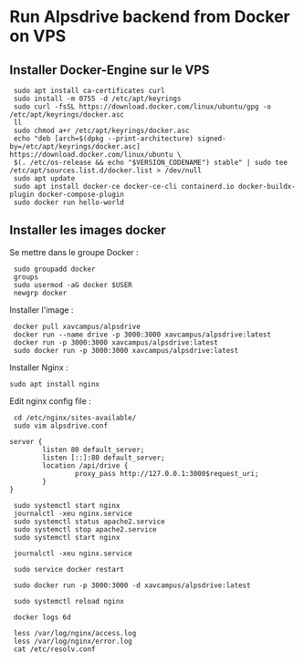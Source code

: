 # Run Alpsdrive backend from Docker on VPS
Installer Docker-Engine sur le VPS
----------------------------------

```text-x-sh
 sudo apt install ca-certificates curl
 sudo install -m 0755 -d /etc/apt/keyrings
 sudo curl -fsSL https://download.docker.com/linux/ubuntu/gpg -o /etc/apt/keyrings/docker.asc
 ll
 sudo chmod a+r /etc/apt/keyrings/docker.asc
 echo "deb [arch=$(dpkg --print-architecture) signed-by=/etc/apt/keyrings/docker.asc] https://download.docker.com/linux/ubuntu \
 $(. /etc/os-release && echo "$VERSION_CODENAME") stable" | sudo tee /etc/apt/sources.list.d/docker.list > /dev/null
 sudo apt update
 sudo apt install docker-ce docker-ce-cli containerd.io docker-buildx-plugin docker-compose-plugin
 sudo docker run hello-world
```

Installer les images docker
---------------------------

Se mettre dans le groupe Docker :

```text-x-sh
 sudo groupadd docker
 groups
 sudo usermod -aG docker $USER
 newgrp docker
```

Installer l'image :

```text-x-sh
 docker pull xavcampus/alpsdrive
 docker run --name drive -p 3000:3000 xavcampus/alpsdrive:latest
 docker run -p 3000:3000 xavcampus/alpsdrive:latest
 sudo docker run -p 3000:3000 xavcampus/alpsdrive:latest
```

Installer Nginx :

```text-plain
sudo apt install nginx
```

Edit nginx config file :

```text-plain
 cd /etc/nginx/sites-available/
 sudo vim alpsdrive.conf
```

```text-x-nginx-conf
server {
        listen 80 default_server;
        listen [::]:80 default_server;
        location /api/drive {
                proxy_pass http://127.0.0.1:3000$request_uri;
        }
}
```

```text-plain
 sudo systemctl start nginx
 journalctl -xeu nginx.service
 sudo systemctl status apache2.service
 sudo systemctl stop apache2.service
 sudo systemctl start nginx

 journalctl -xeu nginx.service

 sudo service docker restart

 sudo docker run -p 3000:3000 -d xavcampus/alpsdrive:latest

 sudo systemctl reload nginx

 docker logs 6d

 less /var/log/nginx/access.log
 less /var/log/nginx/error.log
 cat /etc/resolv.conf
```